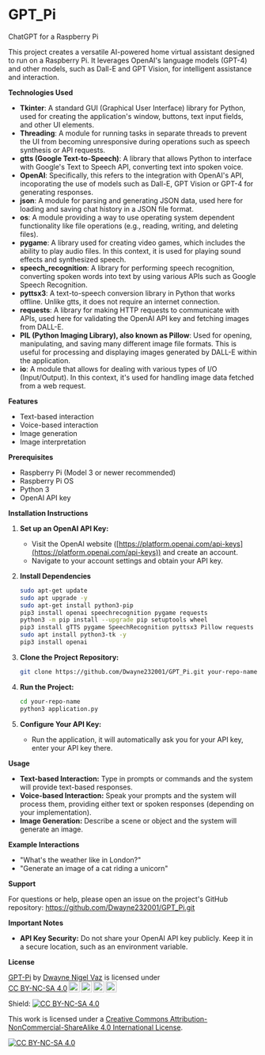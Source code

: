 # GPT_Pi
ChatGPT for a Raspberry Pi

This project creates a versatile AI-powered home virtual assistant designed to run on a Raspberry Pi. It leverages OpenAI's language models (GPT-4) and other models, such as Dall-E and GPT Vision, for intelligent assistance and interaction.

**Technologies Used**

- **Tkinter**: A standard GUI (Graphical User Interface) library for Python, used for creating the application's window, buttons, text input fields, and other UI elements.
- **Threading**: A module for running tasks in separate threads to prevent the UI from becoming unresponsive during operations such as speech synthesis or API requests.
- **gtts (Google Text-to-Speech)**: A library that allows Python to interface with Google's Text to Speech API, converting text into spoken voice.
- **OpenAI**: Specifically, this refers to the integration with OpenAI's API, incoporating the use of models such as Dall-E, GPT Vision or GPT-4 for generating responses.
- **json**: A module for parsing and generating JSON data, used here for loading and saving chat history in a JSON file format.
- **os**: A module providing a way to use operating system dependent functionality like file operations (e.g., reading, writing, and deleting files).
- **pygame**: A library used for creating video games, which includes the ability to play audio files. In this context, it is used for playing sound effects and synthesized speech.
- **speech_recognition**: A library for performing speech recognition, converting spoken words into text by using various APIs such as Google Speech Recognition.
- **pyttsx3**: A text-to-speech conversion library in Python that works offline. Unlike gtts, it does not require an internet connection.
- **requests**: A library for making HTTP requests to communicate with APIs, used here for validating the OpenAI API key and fetching images from DALL-E.
- **PIL (Python Imaging Library), also known as Pillow**: Used for opening, manipulating, and saving many different image file formats. This is useful for processing and displaying images generated by DALL-E within the application.
- **io**: A module that allows for dealing with various types of I/O (Input/Output). In this context, it's used for handling image data fetched from a web request.


**Features** 

* Text-based interaction
* Voice-based interaction
* Image generation
* Image interpretation

**Prerequisites**

* Raspberry Pi (Model 3 or newer recommended)
* Raspberry Pi OS
* Python 3
* OpenAI API key 

**Installation Instructions**

1. **Set up an OpenAI API Key:**
   * Visit the OpenAI website ([https://platform.openai.com/api-keys](https://platform.openai.com/api-keys)) and create an account.
   * Navigate to your account settings and obtain your API key.

2. **Install Dependencies**
   ```bash
   sudo apt-get update
   sudo apt upgrade -y
   sudo apt-get install python3-pip 
   pip3 install openai speechrecognition pygame requests 
   python3 -m pip install --upgrade pip setuptools wheel
   pip3 install gTTS pygame SpeechRecognition pyttsx3 Pillow requests
   sudo apt install python3-tk -y
   pip3 install openai

3. **Clone the Project Repository:**
   ```bash
   git clone https://github.com/Dwayne232001/GPT_Pi.git your-repo-name

4. **Run the Project:**
   ```bash
   cd your-repo-name
   python3 application.py 

5. **Configure Your API Key:**
   * Run the application, it will automatically ask you for your API key, enter your API key there.

**Usage**

* **Text-based Interaction:** Type in prompts or commands and the system will provide text-based responses.
* **Voice-based Interaction:** Speak your prompts and the system will process them, providing either text or spoken responses (depending on your implementation).
* **Image Generation:** Describe a scene or object and the system will generate an image.

**Example Interactions**

* "What's the weather like in London?"
* "Generate an image of a cat riding a unicorn" 

**Support**

For questions or help, please open an issue on the project's GitHub repository: https://github.com/Dwayne232001/GPT_Pi.git

**Important Notes**

* **API Key Security:** Do not share your OpenAI API key publicly. Keep it in a secure location, such as an environment variable.

**License**

<p xmlns:cc="http://creativecommons.org/ns#" xmlns:dct="http://purl.org/dc/terms/"><a property="dct:title" rel="cc:attributionURL" href="https://github.com/Dwayne232001/GPT_Pi">GPT-Pi</a> by <a rel="cc:attributionURL dct:creator" property="cc:attributionName" href="http://www.linkedin.com/in/dwayne-vaz">Dwayne Nigel Vaz</a> is licensed under <a href="http://creativecommons.org/licenses/by-nc-sa/4.0/?ref=chooser-v1" target="_blank" rel="license noopener noreferrer" style="display:inline-block;">CC BY-NC-SA 4.0<img style="height:22px!important;margin-left:3px;vertical-align:text-bottom;" src="https://mirrors.creativecommons.org/presskit/icons/cc.svg?ref=chooser-v1"><img style="height:22px!important;margin-left:3px;vertical-align:text-bottom;" src="https://mirrors.creativecommons.org/presskit/icons/by.svg?ref=chooser-v1"><img style="height:22px!important;margin-left:3px;vertical-align:text-bottom;" src="https://mirrors.creativecommons.org/presskit/icons/nc.svg?ref=chooser-v1"><img style="height:22px!important;margin-left:3px;vertical-align:text-bottom;" src="https://mirrors.creativecommons.org/presskit/icons/sa.svg?ref=chooser-v1"></a></p>

Shield: [![CC BY-NC-SA 4.0][cc-by-nc-sa-shield]][cc-by-nc-sa]

This work is licensed under a
[Creative Commons Attribution-NonCommercial-ShareAlike 4.0 International License][cc-by-nc-sa].

[![CC BY-NC-SA 4.0][cc-by-nc-sa-image]][cc-by-nc-sa]

[cc-by-nc-sa]: http://creativecommons.org/licenses/by-nc-sa/4.0/
[cc-by-nc-sa-image]: https://licensebuttons.net/l/by-nc-sa/4.0/88x31.png
[cc-by-nc-sa-shield]: https://img.shields.io/badge/License-CC%20BY--NC--SA%204.0-lightgrey.svg
